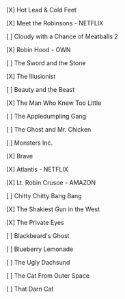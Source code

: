 [X] Hot Lead & Cold Feet

[X] Meet the Robinsons - NETFLIX

[ ] Cloudy with a Chance of Meatballs 2

[X] Robin Hood - OWN
 
[ ] The Sword and the Stone
 
[X] The Illusionist

[ ] Beauty and the Beast

[X] The Man Who Knew Too Little

[ ] The Appledumpling Gang

[ ] The Ghost and Mr. Chicken

[ ] Monsters Inc.

[X] Brave

[X] Atlantis - NETFLIX

[X] Lt. Robin Crusoe - AMAZON
 
[ ] Chitty Chitty Bang Bang

[X] The Shakiest Gun in the West

[X] The Private Eyes

[ ] Blackbeard's Ghost

[ ] Blueberry Lemonade
 
[ ] The Ugly Dachsund

[ ] The Cat From Outer Space

[ ] That Darn Cat
